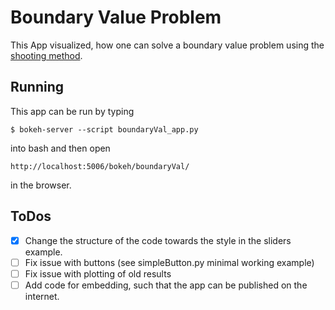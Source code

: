 # Boundary Value Problem
This App visualized, how one can solve a boundary value problem using the [shooting method](https://en.wikipedia.org/wiki/Shooting_method).

## Running
This app can be run by typing
```
$ bokeh-server --script boundaryVal_app.py
```
into bash and then open
```
http://localhost:5006/bokeh/boundaryVal/
```
in the browser.

## ToDos
- [x] Change the structure of the code towards the style in the sliders example.
- [ ] Fix issue with buttons (see simpleButton.py minimal working example)
- [ ] Fix issue with plotting of old results
- [ ] Add code for embedding, such that the app can be published on the internet.

